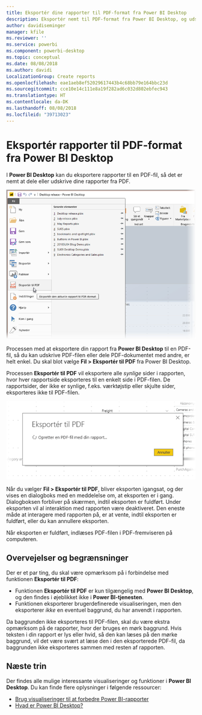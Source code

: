 ```yaml
---
title: Eksportér dine rapporter til PDF-format fra Power BI Desktop
description: Eksportér nemt til PDF-format fra Power BI Desktop, og udskriv derefter PDF-rapporterne
author: davidiseminger
manager: kfile
ms.reviewer: ''
ms.service: powerbi
ms.component: powerbi-desktop
ms.topic: conceptual
ms.date: 08/08/2018
ms.author: davidi
LocalizationGroup: Create reports
ms.openlocfilehash: eae1aeb8ef52029617443b4c68bb79e164bbc23d
ms.sourcegitcommit: cce10e14c111e8a19f282ad6c032d802ebfec943
ms.translationtype: HT
ms.contentlocale: da-DK
ms.lasthandoff: 08/08/2018
ms.locfileid: "39713023"
---
```

# <a name="export-reports-to-pdf-from-power-bi-desktop"></a>Eksportér rapporter til PDF-format fra Power BI Desktop
I **Power BI Desktop** kan du eksportere rapporter til en PDF-fil, så det er nemt at dele eller udskrive dine rapporter fra PDF.

![Eksportér til PDF](media/desktop-export-to-pdf/export-to-pdf_01.png)

Processen med at eksportere din rapport fra **Power BI Desktop** til en PDF-fil, så du kan udskrive PDF-filen eller dele PDF-dokumentet med andre, er helt enkel. Du skal blot vælge **Fil > Eksportér til PDF** fra Power BI Desktop.

Processen **Eksportér til PDF** vil eksportere alle *synlige* sider i rapporten, hvor hver rapportside eksporteres til en enkelt side i PDF-filen. De rapportsider, der ikke er synlige, f.eks. værktøjstip eller skjulte sider, eksporteres ikke til PDF-filen. 

![Eksport til PDF i gang](media/desktop-export-to-pdf/export-to-pdf_02.png)

Når du vælger **Fil > Eksportér til PDF**, bliver eksporten igangsat, og der vises en dialogboks med en meddelelse om, at eksporten er i gang. Dialogboksen forbliver på skærmen, indtil eksporten er fuldført. Under eksporten vil al interaktion med rapporten være deaktiveret. Den eneste måde at interagere med rapporten på, er at vente, indtil eksporten er fuldført, eller du kan annullere eksporten. 

Når eksporten er fuldført, indlæses PDF-filen i PDF-fremviseren på computeren. 

## <a name="considerations-and-limitations"></a>Overvejelser og begrænsninger
Der er et par ting, du skal være opmærksom på i forbindelse med funktionen **Eksportér til PDF**:

* Funktionen **Eksportér til PDF** er kun tilgængelig med **Power BI Desktop**, og den findes i øjeblikket ikke i **Power BI-tjenesten**.
* Funktionen eksporterer brugerdefinerede visualiseringen, men den eksporterer *ikke* en eventuel baggrund, du har anvendt i rapporten.

Da baggrunden ikke eksporteres til PDF-filen, skal du være ekstra opmærksom på de rapporter, hvor der bruges en mørk baggrund. Hvis teksten i din rapport er lys eller hvid, så den kan læses på den mørke baggrund, vil det være svært at læse den i den eksporterede PDF-fil, da baggrunden ikke eksporteres sammen med resten af rapporten. 



## <a name="next-steps"></a>Næste trin
Der findes alle mulige interessante visualiseringer og funktioner i **Power BI Desktop**. Du kan finde flere oplysninger i følgende ressourcer:

* [Brug visualiseringer til at forbedre Power BI-rapporter](desktop-visual-elements-for-reports.md)
* [Hvad er Power BI Desktop?](desktop-what-is-desktop.md)


